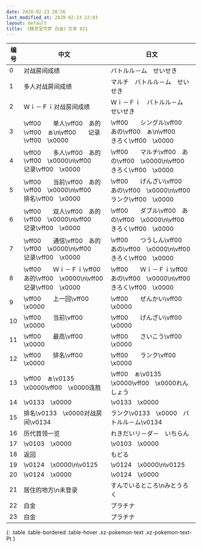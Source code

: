 ```yaml
---
date: 2020-02-23 20:56
last_modified_at: 2020-02-23 22:03
layout: default
title: 《精灵宝可梦 白金》文本 021
---
```

| 编号 | 中文 | 日文 |
| ---- | ---- | ---- |
| 0 | 对战房间成绩 | バトルル－ム　せいせき |
| 1 | 多人对战房间成绩 | マルチ　バトルル－ム　せいせき |
| 2 | Ｗｉ－Ｆｉ对战房间成绩 | Ｗｉ－Ｆｉ　バトルル－ム　せいせき |
| 3 | \vff00　　单人\vff00　あ的\vff00　ぁ\n\vff00　　记录\vff00　\x0000 | \vff00　　シングル\vff00　あの\vff00　ぁ\n\vff00　　きろく\vff00　\x0000 |
| 4 | \vff00　　多人\vff00　あ的\vff00　\x0000\n\vff00　　记录\vff00　\x0000 | \vff00　　マルチ\vff00　あの\vff00　\x0000\n\vff00　　きろく\vff00　\x0000 |
| 5 | \vff00　　当前\vff00　あ的\vff00　\x0000\n\vff00　　排名\vff00　\x0000 | \vff00　　げんざい\vff00　あの\vff00　\x0000\n\vff00　　ランク\vff00　\x0000 |
| 6 | \vff00　　双人\vff00　あ的\vff00　\x0000\n\vff00　　记录\vff00　\x0000 | \vff00　　ダブル\vff00　あの\vff00　\x0000\n\vff00　　きろく\vff00　\x0000 |
| 7 | \vff00　　通信\vff00　あ的\vff00　\x0000\n\vff00　　记录\vff00　\x0000 | \vff00　　つうしん\vff00　あの\vff00　\x0000\n\vff00　　きろく\vff00　\x0000 |
| 8 | \vff00　　Ｗｉ－Ｆｉ\vff00　あ的\vff00　\x0000\n\vff00　　记录\vff00　\x0000 | \vff00　　Ｗｉ－Ｆｉ\vff00　あの\vff00　\x0000\n\vff00　　きろく\vff00　\x0000 |
| 9 | \vff00　　上一回\vff00　\x0000 | \vff00　　ぜんかい\vff00　\x0000 |
| 10 | \vff00　　当前\vff00　\x0000 | \vff00　　げんざい\vff00　\x0000 |
| 11 | \vff00　　最高\vff00　\x0000 | \vff00　　さいこう\vff00　\x0000 |
| 12 | \vff00　　排名\vff00　\x0000 | \vff00　　ランク\vff00　\x0000 |
| 13 | \vff00　ぁ\v0135　\x0000\vff00　\x0000连胜 | \vff00　ぁ\v0135　\x0000\vff00　\x0000れんしょう |
| 14 | \v0133　\x0000 | \v0133　\x0000 |
| 15 | 排名\v0133　\x0000对战房间\v0134　　 | ランク\v0133　\x0000　バトルル－ム\v0134　　 |
| 16 | 历代首领一览 | れきだいリ－ダ－　いちらん |
| 17 | \v0103　\x0000 | \v0103　\x0000 |
| 18 | 返回 | もどる |
| 19 | \v0124　\x0000\n\v0125　　 | \v0124　\x0000\n\v0125　　 |
| 20 | \v0124　\x0000 | \v0124　\x0000 |
| 21 | 居住的地方\n未登录 | すんでいるところ\nみとうろく |
| 22 | 白金 | プラチナ |
| 23 | 白金 | プラチナ |
{: .table .table-bordered .table-hover .xz-pokemon-text .xz-pokemon-text-Pt }